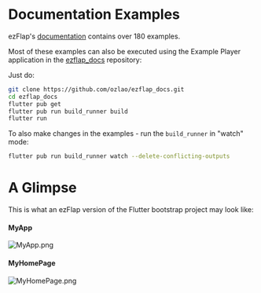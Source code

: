 
# Documentation Examples
ezFlap's [documentation](https://www.ezflap.io/essentials/introduction/introduction.html) contains over 180 examples.

Most of these examples can also be executed using the Example Player application in the
[ezflap_docs](https://github.com/ozlao/ezflap_docs) repository:

Just do:
```bash
git clone https://github.com/ozlao/ezflap_docs.git
cd ezflap_docs
flutter pub get
flutter pub run build_runner build
flutter run
```

To also make changes in the examples - run the `build_runner` in "watch" mode:
```bash
flutter pub run build_runner watch --delete-conflicting-outputs
```

# A Glimpse
This is what an ezFlap version of the Flutter bootstrap project may look like:

#### MyApp
![MyApp.png](https://www.ezflap.io/assets/external/MyApp.png)

#### MyHomePage
![MyHomePage.png](https://www.ezflap.io/assets/external/MyHomePage.png)
